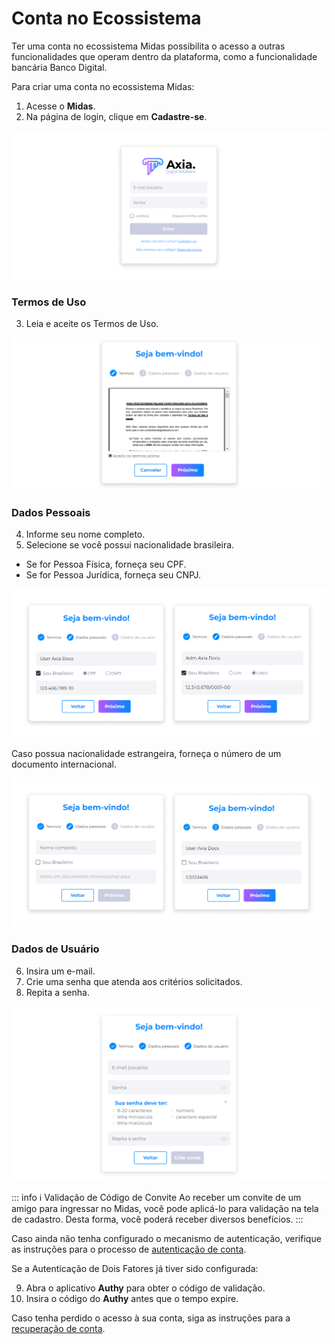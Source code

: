 # Conta no Ecossistema
Ter uma conta no ecossistema Midas possibilita o acesso a outras funcionalidades que operam dentro da plataforma, como a funcionalidade bancária Banco Digital.

Para criar uma conta no ecossistema Midas:

1. Acesse o **Midas**.
2. Na página de login, clique em **Cadastre-se**.

![image](../img/account/account_login.png)

### Termos de Uso
3. Leia e aceite os Termos de Uso.

![image](../img/account/account_terms.png)

### Dados Pessoais
4. Informe seu nome completo.
5. Selecione se você possui nacionalidade brasileira.<br>
- Se for Pessoa Física, forneça seu CPF.<br>
- Se for Pessoa Jurídica, forneça seu CNPJ.<br>

![image](../img/account/account_personaldata_cpf_cnpj.png)

Caso possua nacionalidade estrangeira, forneça o número de um documento internacional.

![image](../img/account/account_personaldata_passport.png)

### Dados de Usuário
6. Insira um e-mail.
7. Crie uma senha que atenda aos critérios solicitados.
8. Repita a senha.

![image](../img/account/account_userdata.png)

::: info ℹ️ <infoblocktitle>Validação de Código de Convite</infoblocktitle>
<infoblocktext>Ao receber um convite de um amigo para ingressar no Midas, você pode aplicá-lo para validação na tela de cadastro. Desta forma, você poderá receber diversos benefícios.</infoblocktext>
:::

Caso ainda não tenha configurado o mecanismo de autenticação, verifique as instruções para o processo de [autenticação de conta](../account/authentication).

Se a Autenticação de Dois Fatores já tiver sido configurada:

9. Abra o aplicativo **Authy** para obter o código de validação.
10. Insira o código do **Authy** antes que o tempo expire.

Caso tenha perdido o acesso à sua conta, siga as instruções para a [recuperação de conta](../account/recovery.md).